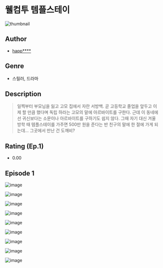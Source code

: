 # 웰컴투 템플스테이
![thumbnail](https://image-comic.pstatic.net/user_contents_data/challenge_comic/2023/05/24/359168/upload_4123381025498095971_480x623.jpeg)

## Author
- [happ****](https://comic.naver.com/artistTitle?id=359168)

## Genre
- 스릴러, 드라마

## Description
> 일찍부터 부모님을 잃고 고모 집에서 자란 서방백. 곧 고등학교 졸업을 앞두고 이제 할 만큼 했다며 독립 하라는 고모의 말에 아르바이트를 구한다. 근데 이 동네에선 귀신보다는 소문이나 아르바이트를 구하기도 쉽지 않다. 그때 자기 대신 겨울방학 때 템플스테이를 가주면 500만 원을 준다는 반 친구의 말에 한 절에 가게 되는데... 그곳에서 만난 건 도깨비?


## Rating (Ep.1)
- 0.00

## Episode 1
![image](https://image-comic.pstatic.net/user_contents_data/challenge_comic/2023/05/24/359168/upload_3847817031972053350.jpeg)

![image](https://image-comic.pstatic.net/user_contents_data/challenge_comic/2023/05/24/359168/upload_7148451093380544561.jpeg)

![image](https://image-comic.pstatic.net/user_contents_data/challenge_comic/2023/05/24/359168/upload_3775535137558902576.jpeg)

![image](https://image-comic.pstatic.net/user_contents_data/challenge_comic/2023/05/24/359168/upload_3832675850552293424.jpeg)

![image](https://image-comic.pstatic.net/user_contents_data/challenge_comic/2023/05/24/359168/upload_7220736269246476385.jpeg)

![image](https://image-comic.pstatic.net/user_contents_data/challenge_comic/2023/05/24/359168/upload_3616447001949397601.jpeg)

![image](https://image-comic.pstatic.net/user_contents_data/challenge_comic/2023/05/24/359168/upload_3487534554924856370.jpeg)

![image](https://image-comic.pstatic.net/user_contents_data/challenge_comic/2023/05/24/359168/upload_3544957653512238131.jpeg)

![image](https://image-comic.pstatic.net/user_contents_data/challenge_comic/2023/05/24/359168/upload_3544393815322671160.jpeg)
